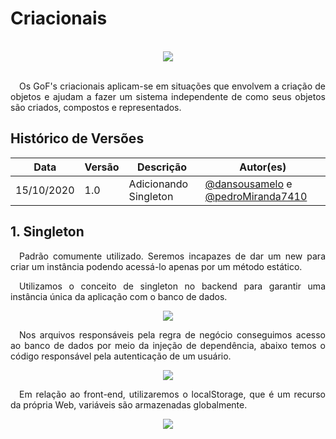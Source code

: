 # Criacionais
<br>
<div style="display: flex; justify-content: center; align-items:center;">
    <img src="https://unbarqdsw.github.io/2020.1_G11_SYA/assets/gofs/pattern.png">
</div>
<br>

<p align="justify">&emsp;Os GoF's criacionais aplicam-se em situações que envolvem a criação de objetos e ajudam a fazer um sistema independente de como seus objetos são criados, compostos e representados.</p>

## **Histórico de Versões**
Data | Versão | Descrição | Autor(es) 
---- | ----------- | ------ | ---------
15/10/2020 | 1.0 | Adicionando Singleton | [@dansousamelo](http://github.com/dansousamelo) e [@pedroMiranda7410](https://github.com/pedroMiranda7410)

## **1. Singleton**
<p align="justify">&emsp;Padrão comumente utilizado. Seremos incapazes de dar um new para criar um instância podendo acessá-lo apenas por um método estático.</p>

<p align="justify">&emsp;Utilizamos o conceito de singleton no backend para garantir uma instância única da aplicação com o banco de dados.</p>

<div style="display: flex; justify-content: center; align-items:center;">
    <img src="https://unbarqdsw.github.io/2020.1_G11_SYA/assets/gofs/singleton.png">
</div>

<p align="justify">&emsp;Nos arquivos responsáveis pela regra de negócio conseguimos acesso ao banco de dados por meio da injeção de dependência, abaixo temos o código responsável pela autenticação de um usuário. </p>

<div style="display: flex; justify-content: center; align-items:center;">
    <img src="https://unbarqdsw.github.io/2020.1_G11_SYA/assets/gofs/singleton2.png">
</div>

<p align="justify">&emsp;Em relação ao front-end, utilizaremos o localStorage, que é um recurso da própria Web, variáveis são armazenadas globalmente.</p>

<div style="display: flex; justify-content: center; align-items:center;">
    <img src="https://unbarqdsw.github.io/2020.1_G11_SYA/assets/gofs/singleton3.png">
</div>






